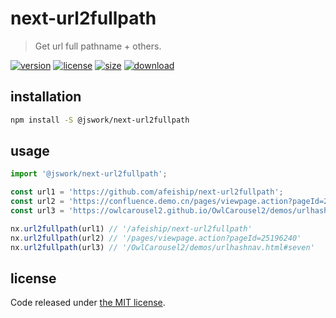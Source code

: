 # next-url2fullpath
> Get url full pathname + others.

[![version][version-image]][version-url]
[![license][license-image]][license-url]
[![size][size-image]][size-url]
[![download][download-image]][download-url]

## installation
```bash
npm install -S @jswork/next-url2fullpath
```

## usage
```js
import '@jswork/next-url2fullpath';

const url1 = 'https://github.com/afeiship/next-url2fullpath';
const url2 = 'https://confluence.demo.cn/pages/viewpage.action?pageId=25196240';
const url3 = 'https://owlcarousel2.github.io/OwlCarousel2/demos/urlhashnav.html#seven';

nx.url2fullpath(url1) // '/afeiship/next-url2fullpath'
nx.url2fullpath(url2) // '/pages/viewpage.action?pageId=25196240'
nx.url2fullpath(url3) // '/OwlCarousel2/demos/urlhashnav.html#seven'
```

## license
Code released under [the MIT license](https://github.com/afeiship/next-url2fullpath/blob/master/LICENSE.txt).

[version-image]: https://img.shields.io/npm/v/@jswork/next-url2fullpath
[version-url]: https://npmjs.org/package/@jswork/next-url2fullpath

[license-image]: https://img.shields.io/npm/l/@jswork/next-url2fullpath
[license-url]: https://github.com/afeiship/next-url2fullpath/blob/master/LICENSE.txt

[size-image]: https://img.shields.io/bundlephobia/minzip/@jswork/next-url2fullpath
[size-url]: https://github.com/afeiship/next-url2fullpath/blob/master/dist/next-url2fullpath.min.js

[download-image]: https://img.shields.io/npm/dm/@jswork/next-url2fullpath
[download-url]: https://www.npmjs.com/package/@jswork/next-url2fullpath
